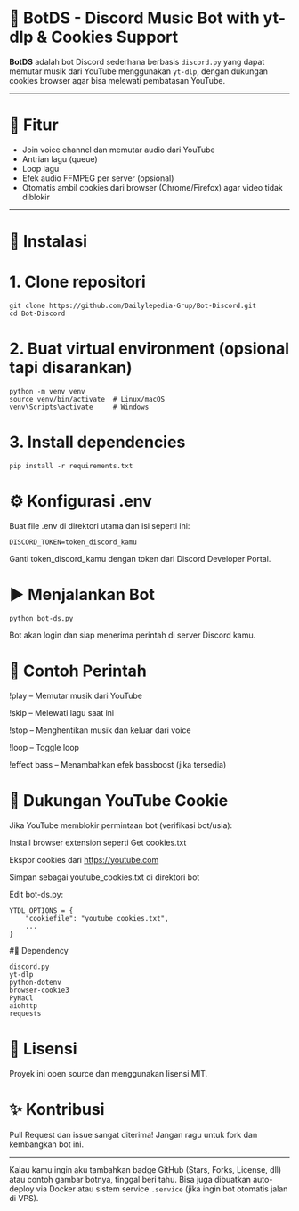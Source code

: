 # 🤖 BotDS - Discord Music Bot with yt-dlp & Cookies Support

**BotDS** adalah bot Discord sederhana berbasis `discord.py` yang dapat memutar musik dari YouTube menggunakan `yt-dlp`, dengan dukungan cookies browser agar bisa melewati pembatasan YouTube.

---

# 🧰 Fitur

- Join voice channel dan memutar audio dari YouTube
- Antrian lagu (queue)
- Loop lagu
- Efek audio FFMPEG per server (opsional)
- Otomatis ambil cookies dari browser (Chrome/Firefox) agar video tidak diblokir

---

# 🚀 Instalasi

# 1. Clone repositori
```
git clone https://github.com/Dailylepedia-Grup/Bot-Discord.git
cd Bot-Discord
```
# 2. Buat virtual environment (opsional tapi disarankan)
```
python -m venv venv
source venv/bin/activate  # Linux/macOS
venv\Scripts\activate     # Windows
```

# 3. Install dependencies
```
pip install -r requirements.txt
```
# ⚙️ Konfigurasi .env
Buat file .env di direktori utama dan isi seperti ini:
```
DISCORD_TOKEN=token_discord_kamu
```
Ganti token_discord_kamu dengan token dari Discord Developer Portal.

# ▶️ Menjalankan Bot
```
python bot-ds.py
```
Bot akan login dan siap menerima perintah di server Discord kamu.

# 🧪 Contoh Perintah
!play <url> – Memutar musik dari YouTube

!skip – Melewati lagu saat ini

!stop – Menghentikan musik dan keluar dari voice

!loop – Toggle loop

!effect bass – Menambahkan efek bassboost (jika tersedia)

# 🍪 Dukungan YouTube Cookie
Jika YouTube memblokir permintaan bot (verifikasi bot/usia):

Install browser extension seperti Get cookies.txt

Ekspor cookies dari https://youtube.com

Simpan sebagai youtube_cookies.txt di direktori bot

Edit bot-ds.py:
```
YTDL_OPTIONS = {
    "cookiefile": "youtube_cookies.txt",
    ...
}
```
#🧩 Dependency
```
discord.py
yt-dlp
python-dotenv
browser-cookie3
PyNaCl
aiohttp
requests
```
# 📄 Lisensi
Proyek ini open source dan menggunakan lisensi MIT.

# ✨ Kontribusi
Pull Request dan issue sangat diterima! Jangan ragu untuk fork dan kembangkan bot ini.

---

Kalau kamu ingin aku tambahkan badge GitHub (Stars, Forks, License, dll) atau contoh gambar botnya, tinggal beri tahu. Bisa juga dibuatkan auto-deploy via Docker atau sistem service `.service` (jika ingin bot otomatis jalan di VPS).
